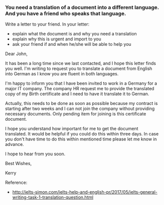 ### You need a translation of a document into a different language. And you have a friend who speaks that language.

Write a letter to your friend. In your letter:

- explain what the document is and why you need a translation
- explain why this is urgent and import to you
- ask your friend if and when he/she will be able to help you

Dear John,

It has been a long time since we last contacted, and I hope this letter finds you well.
I'm writing to request you to translate a document from English into German as I know you are fluent in both languages.

I'm happy to inform you that I have been invited to work in a Germany for a major IT company. The company HR request me to provide the translated copy of my Birth certificate and I need to have it translate it to German.

Actually, this needs to be done as soon as possible because my contract is starting after two weeks and I can not join the company without providing necessary documents. Only pending item for joining is this certificate document.

I hope you understand how important for me to get the document translated. It would be helpful if you could do this within three days. In case you don't have time to do this within mentioned time please let me know in advance.

I hope to hear from you soon.

Best Wishes,

Kerry



Reference:
- http://ielts-simon.com/ielts-help-and-english-pr/2017/05/ielts-general-writing-task-1-translation-question.html
